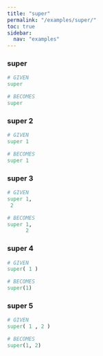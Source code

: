 ```yaml
---
title: "super"
permalink: "/examples/super/"
toc: true
sidebar:
  nav: "examples"
---
```


### super
```ruby
# GIVEN
super
```
```ruby
# BECOMES
super
```
### super 2
```ruby
# GIVEN
super 1
```
```ruby
# BECOMES
super 1
```
### super 3
```ruby
# GIVEN
super 1, 
 2
```
```ruby
# BECOMES
super 1,
      2
```
### super 4
```ruby
# GIVEN
super( 1 )
```
```ruby
# BECOMES
super(1)
```
### super 5
```ruby
# GIVEN
super( 1 , 2 )
```
```ruby
# BECOMES
super(1, 2)
```
